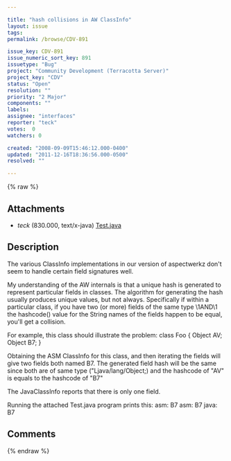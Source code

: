 ```yaml
---

title: "hash collisions in AW ClassInfo"
layout: issue
tags: 
permalink: /browse/CDV-891

issue_key: CDV-891
issue_numeric_sort_key: 891
issuetype: "Bug"
project: "Community Development (Terracotta Server)"
project_key: "CDV"
status: "Open"
resolution: ""
priority: "2 Major"
components: ""
labels: 
assignee: "interfaces"
reporter: "teck"
votes:  0
watchers: 0

created: "2008-09-09T15:46:12.000-0400"
updated: "2011-12-16T18:36:56.000-0500"
resolved: ""

---
```




{% raw %}


## Attachments
  
* <em>teck</em> (830.000, text/x-java) [Test.java](/attachments/CDV/CDV-891/Test.java)
  



## Description

<div markdown="1" class="description">

The various ClassInfo implementations in our version of aspectwerkz don't seem to handle certain field signatures well. 

My understanding of the AW internals is that a unique hash is generated to represent particular fields in classes. The algorithm for generating the hash usually produces unique values, but not always. Specifically if within a particular class, if you have two (or more) fields of the same type \1AND\1 the hashcode() value for the String names of the fields happen to be equal, you'll get a collision.

For example, this class should illustrate the problem:
class Foo {
   Object AV;
   Object B7;
}

Obtaining the ASM ClassInfo for this class, and then iterating the fields will give two fields both named B7. The generated field hash will be the same since both are of same type ("Ljava/lang/Object;) and the hashcode of "AV" is equals to the hashcode of "B7"

The JavaClassInfo reports that there is only one field.

Running the attached Test.java program prints this:
  asm: B7
  asm: B7
  java: B7




</div>

## Comments



{% endraw %}
